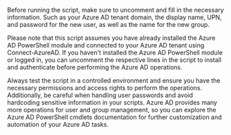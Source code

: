 Before running the script, make sure to uncomment and fill in the necessary information.
Such as your Azure AD tenant domain, the display name, UPN, and password for the new user, as well as the name for the new group.

Please note that this script assumes you have already installed the Azure AD PowerShell module and connected to your Azure AD tenant using Connect-AzureAD. 
If you haven't installed the Azure AD PowerShell module or logged in, you can uncomment the respective lines in the script to install and authenticate before performing the Azure AD operations.

Always test the script in a controlled environment and ensure you have the necessary permissions and access rights to perform the operations.
Additionally, be careful when handling user passwords and avoid hardcoding sensitive information in your scripts.
Azure AD provides many more operations for user and group management, so you can explore the Azure AD PowerShell cmdlets documentation for further customization and automation of your Azure AD tasks.
